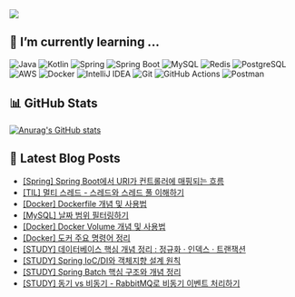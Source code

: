 <img src="https://capsule-render.vercel.app/api?type=waving&color=gradient&gradientColor=FFB6C1,E6E6FA,FFFACD&height=200&section=header&text=Welcome%20to%20chaewon's%20GITHUB%20!&fontSize=40&fontAlign=50&fontColor=ffffff&animation=fadeIn" />

## 🌱 I’m currently learning ...

<p>
  <!-- 언어 & 프레임워크 -->
  <img alt="Java" src="https://img.shields.io/badge/Java-007396?style=flat-square&logo=Java&logoColor=white"/>
  <img alt="Kotlin" src="https://img.shields.io/badge/Kotlin-0095D5?style=flat-square&logo=Kotlin&logoColor=white"/>
  <img alt="Spring" src="https://img.shields.io/badge/Spring-6DB33F?style=flat-square&logo=Spring&logoColor=white"/>
  <img alt="Spring Boot" src="https://img.shields.io/badge/Spring%20Boot-6DB33F?style=flat-square&logo=SpringBoot&logoColor=white"/>

  <!-- 데이터베이스 -->
  <img alt="MySQL" src="https://img.shields.io/badge/MySQL-4479A1?style=flat-square&logo=MySQL&logoColor=white"/>
  <img alt="Redis" src="https://img.shields.io/badge/Redis-DC382D?style=flat-square&logo=Redis&logoColor=white"/>
  <img alt="PostgreSQL" src="https://img.shields.io/badge/PostgreSQL-4169E1?style=flat-square&logo=PostgreSQL&logoColor=white"/>

  <!-- 클라우드 & 컨테이너 -->
  <img alt="AWS" src="https://img.shields.io/badge/AWS-232F3E?style=flat-square&logo=AmazonAWS&logoColor=white"/>
  <img alt="Docker" src="https://img.shields.io/badge/Docker-2496ED?style=flat-square&logo=Docker&logoColor=white"/>

  <!-- 개발 툴 & 버전 관리 -->
  <img alt="IntelliJ IDEA" src="https://img.shields.io/badge/IntelliJ%20IDEA-000000?style=flat-square&logo=IntelliJIDEA&logoColor=white"/>
  <img alt="Git" src="https://img.shields.io/badge/Git-F05032?style=flat-square&logo=Git&logoColor=white"/>
  <img alt="GitHub Actions" src="https://img.shields.io/badge/GitHub_Actions-2088FF?style=flat-square&logo=GitHubActions&logoColor=white"/>

  <!-- API 테스트 -->
  <img alt="Postman" src="https://img.shields.io/badge/Postman-FF6C37?style=flat-square&logo=Postman&logoColor=white"/>
</p>

## 📊 GitHub Stats

[![Anurag's GitHub stats](https://github-readme-stats.vercel.app/api?username=3uomlkh)](https://github.com/anuraghazra/github-readme-stats)

## 📕 Latest Blog Posts

<ul><li><a href='https://3uomlkh.tistory.com/404' target='_blank'>[Spring] Spring Boot에서 URI가 컨트롤러에 매핑되는 흐름</a></li><li><a href='https://3uomlkh.tistory.com/403' target='_blank'>[TIL] 멀티 스레드 - 스레드와 스레드 풀 이해하기</a></li><li><a href='https://3uomlkh.tistory.com/402' target='_blank'>[Docker] Dockerfile 개념 및 사용법</a></li><li><a href='https://3uomlkh.tistory.com/401' target='_blank'>[MySQL] 날짜 범위 필터링하기</a></li><li><a href='https://3uomlkh.tistory.com/400' target='_blank'>[Docker] Docker Volume 개념 및 사용법</a></li><li><a href='https://3uomlkh.tistory.com/399' target='_blank'>[Docker] 도커 주요 명령어 정리</a></li><li><a href='https://3uomlkh.tistory.com/397' target='_blank'>[STUDY] 데이터베이스 핵심 개념 정리 : 정규화 &middot; 인덱스 &middot; 트랜잭션</a></li><li><a href='https://3uomlkh.tistory.com/396' target='_blank'>[STUDY] Spring IoC/DI와 객체지향 설계 원칙</a></li><li><a href='https://3uomlkh.tistory.com/395' target='_blank'>[STUDY] Spring Batch 핵심 구조와 개념 정리</a></li><li><a href='https://3uomlkh.tistory.com/394' target='_blank'>[STUDY] 동기 vs 비동기 - RabbitMQ로 비동기 이벤트 처리하기</a></li></ul>